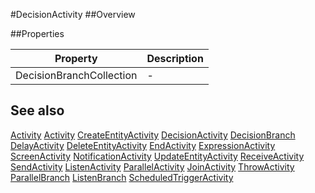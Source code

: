#DecisionActivity
##Overview



##Properties
<table class="table table-condensed table-bordered">
    <thead>
<tr>
<th>Property</th>
<th>Description</th>
</tr>
</thead>
<tbody>
<tr><td>DecisionBranchCollection</td><td> - </td></tr>
</tbody></table>



## See also

[Activity](Activity.html)
[Activity](/docs/#Activity.html)
[CreateEntityActivity](/docs/#CreateEntityActivity.html)
[DecisionActivity](/docs/#DecisionActivity.html)
[DecisionBranch](/docs/#DecisionBranch.html)
[DelayActivity](/docs/#DelayActivity.html)
[DeleteEntityActivity](/docs/#DeleteEntityActivity.html)
[EndActivity](/docs/#EndActivity.html)
[ExpressionActivity](/docs/#ExpressionActivity.html)
[ScreenActivity](/docs/#ScreenActivity.html)
[NotificationActivity](/docs/#NotificationActivity.html)
[UpdateEntityActivity](/docs/#UpdateEntityActivity.html)
[ReceiveActivity](/docs/#ReceiveActivity.html)
[SendActivity](/docs/#SendActivity.html)
[ListenActivity](/docs/#ListenActivity.html)
[ParallelActivity](/docs/#ParallelActivity.html)
[JoinActivity](/docs/#JoinActivity.html)
[ThrowActivity](/docs/#ThrowActivity.html)
[ParallelBranch](/docs/#ParallelBranch.html)
[ListenBranch](/docs/#ListenBranch.html)
[ScheduledTriggerActivity](/docs/#ScheduledTriggerActivity.html)